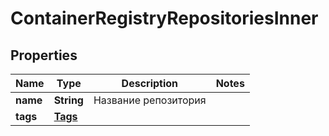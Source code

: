 

# ContainerRegistryRepositoriesInner


## Properties

| Name | Type | Description | Notes |
|------------ | ------------- | ------------- | -------------|
|**name** | **String** | Название репозитория |  |
|**tags** | [**Tags**](Tags.md) |  |  |



